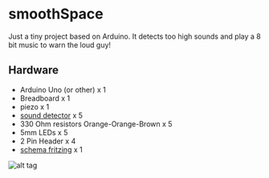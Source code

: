 # smoothSpace

Just a tiny project based on Arduino. It detects too high sounds and play a 8 bit music to warn the loud guy!


## Hardware

* Arduino Uno (or other) x 1
* Breadboard x 1
* piezo x 1
* [sound detector](https://www.sparkfun.com/products/12642) x 5 
* 330 Ohm resistors Orange-Orange-Brown x 5
* 5mm LEDs x 5
* 2 Pin Header x 4
* [schema fritzing](https://github.com/smoothSpace/smoothSpace/blob/dev/smoothSpace.fzz) x 1

![alt tag](https://github.com/smoothSpace/smoothSpace/blob/master/smoothSpace_bb.png)
